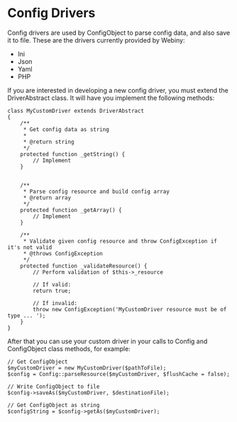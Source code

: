 Config Drivers
=====================

Config drivers are used by ConfigObject to parse config data, and also save it to file.
These are the drivers currently provided by Webiny:

- Ini
- Json
- Yaml
- PHP

If you are interested in developing a new config driver, you must extend the DriverAbstract class. It will have you implement the following methods:

    class MyCustomDriver extends DriverAbstract
    {
        /**
         * Get config data as string
         *
         * @return string
         */
        protected function _getString() {
            // Implement
        }


        /**
         * Parse config resource and build config array
         * @return array
         */
        protected function _getArray() {
            // Implement
        }

        /**
         * Validate given config resource and throw ConfigException if it's not valid
         * @throws ConfigException
         */
        protected function _validateResource() {
            // Perform validation of $this->_resource

            // If valid:
            return true;

            // If invalid:
            throw new ConfigException('MyCustomDriver resource must be of type ... ');
        }
    }

After that you can use your custom driver in your calls to Config and ConfigObject class methods, for example:

    // Get ConfigObject
    $myCustomDriver = new MyCustomDriver($pathToFile);
    $config = Config::parseResource($myCustomDriver, $flushCache = false);

    // Write ConfigObject to file
    $config->saveAs($myCustomDriver, $destinationFile);

    // Get ConfigObject as string
    $configString = $config->getAs($myCustomDriver);